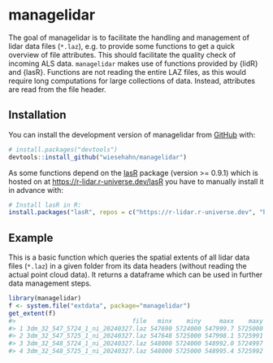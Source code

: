 
<!-- README.md is generated from README.Rmd. Please edit that file -->

# managelidar

<!-- badges: start -->
<!-- badges: end -->

The goal of managelidar is to facilitate the handling and management of
lidar data files (`*.laz`), e.g. to provide some functions to get a
quick overview of file attributes. This should facilitate the quality
check of incoming ALS data. `managelidar` makes use of functions
provided by {lidR} and {lasR}. Functions are not reading the entire LAZ
files, as this would require long computations for large collections of
data. Instead, attributes are read from the file header.

## Installation

You can install the development version of managelidar from
[GitHub](https://github.com/) with:

``` r
# install.packages("devtools")
devtools::install_github("wiesehahn/managelidar")
```

As some functions depend on the [lasR](https://github.com/r-lidar/lasR)
package (version \>= 0.9.1) which is hosted on at
<https://r-lidar.r-universe.dev/lasR> you have to manually install it in
advance with:

``` r
# Install lasR in R:
install.packages("lasR", repos = c("https://r-lidar.r-universe.dev", "https://cran.r-project.org"))
```

## Example

This is a basic function which queries the spatial extents of all lidar
data files (`*.laz`) in a given folder from its data headers (without
reading the actual point cloud data). It returns a dataframe which can
be used in further data management steps.

``` r
library(managelidar)
f <- system.file("extdata", package="managelidar")
get_extent(f)
#>                                file   minx    miny     maxx    maxy
#> 1 3dm_32_547_5724_1_ni_20240327.laz 547690 5724000 547999.7 5725000
#> 2 3dm_32_547_5725_1_ni_20240327.laz 547648 5725000 547998.1 5725991
#> 3 3dm_32_548_5724_1_ni_20240327.laz 548000 5724000 548992.0 5724997
#> 4 3dm_32_548_5725_1_ni_20240327.laz 548000 5725000 548995.4 5725992
```
